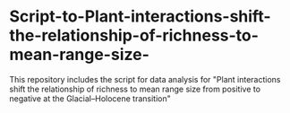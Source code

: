 # Script-to-Plant-interactions-shift-the-relationship-of-richness-to-mean-range-size-
This repository includes the script for data analysis for "Plant interactions shift the relationship of richness to mean range size from positive to negative at the Glacial–Holocene transition"
